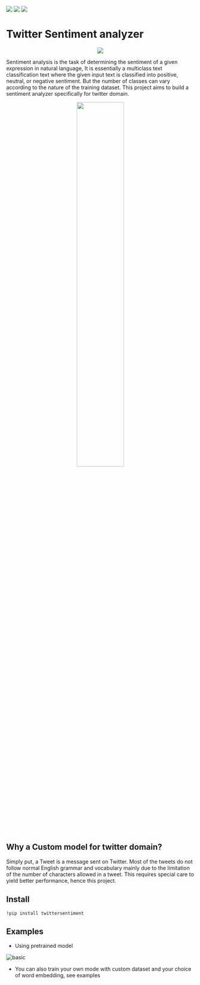 [![](https://img.shields.io/github/issues/shahules786/Twitter-Sentiment)]()
[![](https://img.shields.io/github/license/shahules786/Twitter-Sentiment)]()
[![](https://img.shields.io/github/stars/shahules786/Twitter-Sentiment)]()


# Twitter Sentiment analyzer


<p align="center">
  <img src="https://user-images.githubusercontent.com/25312635/95116850-4d01ff80-0765-11eb-887d-c3fbcf3797d0.png" />
</p>


Sentiment analysis is the task of determining the sentiment of a given expression in natural language, It is essentially a multiclass text classification text where the given input text is classified into positive, neutral, or negative sentiment. But the number of classes can vary according to the nature of the training dataset. This project aims to build a sentiment analyzer specifically for twitter domain.


<p align="center">
  <img src="https://user-images.githubusercontent.com/25312635/94103308-f1c13a80-fe51-11ea-819e-def5948c479f.png" width="50%" />
</p>

## Why a Custom model for twitter domain?

Simply put, a Tweet is a message sent on Twitter. Most of the tweets do not follow normal English grammar and vocabulary mainly due to the limitation of the number of characters allowed in a tweet. This requires special care to yield better performance, hence this project.

## Install
`!pip install twittersentiment`

## Examples

- Using pretrained model

![basic](https://user-images.githubusercontent.com/25312635/96710969-71dbb100-13ba-11eb-9756-651384688a8b.gif)


- You can also train your own mode with custom dataset and your choice of word embedding, see examples